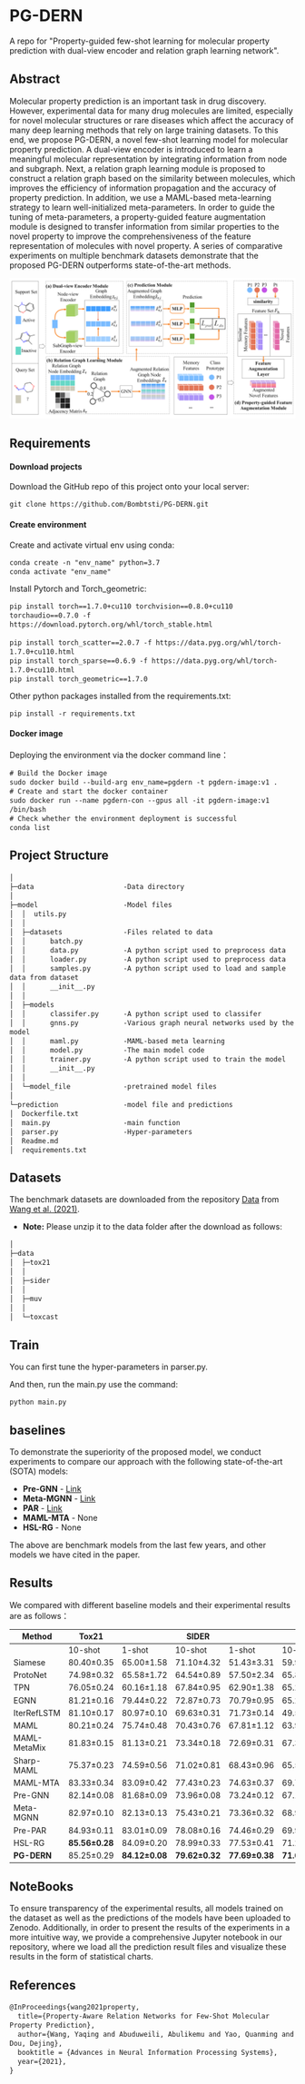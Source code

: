 # PG-DERN

A repo for "Property-guided few-shot learning for molecular property prediction with dual-view encoder and relation graph learning network".

## Abstract

Molecular property prediction is an important task in drug discovery. However, experimental data for many drug molecules are limited, especially for novel molecular structures or rare diseases which affect the accuracy of many deep learning methods that rely on large training datasets. To this end, we propose PG-DERN, a novel few-shot learning model for molecular property prediction. A dual-view encoder is introduced to learn a meaningful molecular representation by integrating information from node and subgraph. Next, a relation graph learning module is proposed to construct a relation graph based on the similarity between molecules, which improves the efficiency of information propagation and the accuracy of property prediction. In addition, we use a MAML-based meta-learning strategy to learn well-initialized meta-parameters. In order to guide the tuning of meta-parameters, a property-guided feature augmentation module is designed to transfer information from similar properties to the novel property to improve the comprehensiveness of the feature representation of molecules with novel property. A series of comparative experiments on multiple benchmark datasets demonstrate that the proposed PG-DERN outperforms state-of-the-art methods.

![fig1](./fig1.png)

## Requirements

#### Download projects

Download the GitHub repo of this project onto your local server: 

```
git clone https://github.com/Bombtsti/PG-DERN.git
```

#### Create environment

Create and activate virtual env using conda:

```
conda create -n "env_name" python=3.7
conda activate "env_name"
```

Install Pytorch and Torch_geometric:

```
pip install torch==1.7.0+cu110 torchvision==0.8.0+cu110 torchaudio==0.7.0 -f https://download.pytorch.org/whl/torch_stable.html

pip install torch_scatter==2.0.7 -f https://data.pyg.org/whl/torch-1.7.0+cu110.html
pip install torch_sparse==0.6.9 -f https://data.pyg.org/whl/torch-1.7.0+cu110.html
pip install torch_geometric==1.7.0
```

Other python packages installed from the requirements.txt:

```
pip install -r requirements.txt
```

#### Docker image

Deploying the environment via the docker command line：

```
# Build the Docker image
sudo docker build --build-arg env_name=pgdern -t pgdern-image:v1 .
# Create and start the docker container
sudo docker run --name pgdern-con --gpus all -it pgdern-image:v1 /bin/bash
# Check whether the environment deployment is successful
conda list 
```

## Project Structure

```
│
├─data						-Data directory
│
├─model						-Model files
│  │  utils.py
│  │
│  ├─datasets				-Files related to data
│  │      batch.py			
│  │      data.py			-A python script used to preprocess data
│  │      loader.py			-A python script used to preprocess data
│  │      samples.py		-A python script used to load and sample data from dataset
│  │      __init__.py
│  │
│  ├─models
│  │      classifer.py		-A python script used to classifer
│  │      gnns.py			-Various graph neural networks used by the model
│  │      maml.py			-MAML-based meta learning
│  │      model.py			-The main model code
│  │      trainer.py		-A python script used to train the model
│  │      __init__.py
│  │
│  └─model_file				-pretrained model files
│
└─prediction				-model file and predictions
│  Dockerfile.txt
│  main.py					-main function
│  parser.py				-Hyper-parameters
│  Readme.md				
│  requirements.txt
```

## Datasets

The benchmark datasets are downloaded from the repository [Data](https://drive.google.com/file/d/1K3c4iCFHEKUuDVSGBtBYr8EOegvIJulO/view) from [Wang et al. (2021)](https://arxiv.org/abs/2107.07994).

- **Note:** Please unzip it to the data folder after the download as follows:

```
│
├─data						
│  ├─tox21
│  │
│  ├─sider
│  │
│  ├─muv
│  │
│  └─toxcast
```

## Train

You can first tune the hyper-parameters in parser.py.

And then, run the main.py use the command:

```
python main.py
```

## baselines

To demonstrate the superiority of the proposed model, we conduct experiments to compare our approach with the following state-of-the-art (SOTA) models:

- **Pre-GNN** - [Link](https://github.com/snap-stanford/pretrain-gnns)
- **Meta-MGNN** - [Link](https://github.com/zhichunguo/Meta-MGNN)
- **PAR** - [Link](https://github.com/tata1661/PAR-NeurIPS21)
- **MAML-MTA** - None
- **HSL-RG** - None

The above are benchmark models from the last few years, and other models we have cited in the paper.

## Results

We compared with different baseline models and their experimental results are as follows：

| Method       | Tox21          |                | SIDER          |                | MUV            |                | ToxCast        |                |
| ------------ | -------------- | -------------- | -------------- | -------------- | -------------- | -------------- | -------------- | -------------- |
|              | 10-shot        | 1-shot         | 10-shot        | 1-shot         | 10-shot        | 1-shot         | 10-shot        | 1-shot         |
| Siamese      | 80.40±0.35     | 65.00±1.58     | 71.10±4.32     | 51.43±3.31     | 59.96±5.13     | 50.00±0.17     | -              | -              |
| ProtoNet     | 74.98±0.32     | 65.58±1.72     | 64.54±0.89     | 57.50±2.34     | 65.88±4.11     | 58.31±3.18     | 63.70±1.26     | 56.36±1.54     |
| TPN          | 76.05±0.24     | 60.16±1.18     | 67.84±0.95     | 62.90±1.38     | 65.22±5.82     | 50.00±0.51     | 62.74±1.45     | 50.01±0.05     |
| EGNN         | 81.21±0.16     | 79.44±0.22     | 72.87±0.73     | 70.79±0.95     | 65.20±2.08     | 62.18±1.76     | 63.65±1.57     | 61.02±1.94     |
| IterRefLSTM  | 81.10±0.17     | 80.97±0.10     | 69.63±0.31     | 71.73±0.14     | 49.56±5.12     | 48.54±3.12     | -              | -              |
| MAML         | 80.21±0.24     | 75.74±0.48     | 70.43±0.76     | 67.81±1.12     | 63.90±2.28     | 60.51±3.12     | 66.79±0.85     | 65.97±5.04     |
| MAML-MetaMix | 81.83±0.15     | 81.13±0.21     | 73.34±0.18     | 72.69±0.31     | 67.38±1.03     | 66.39±1.22     | 70.22±0.92     | 70.03±1.14     |
| Sharp-MAML   | 75.37±0.23     | 74.59±0.56     | 71.02±0.81     | 68.43±0.96     | 65.52±2.01     | 65.12±2.98     | 67.56±1.01     | 66.49±1.98     |
| MAML-MTA     | 83.33±0.34     | 83.09±0.42     | 77.43±0.23     | 74.63±0.37     | 69.70±1.05     | 67.42±1.12     | 73.31±0.89     | 71.58±1.26     |
| Pre-GNN      | 82.14±0.08     | 81.68±0.09     | 73.96±0.08     | 73.24±0.12     | 67.14±1.58     | 64.51±1.45     | 73.68±0.74     | 72.90±0.84     |
| Meta-MGNN    | 82.97±0.10     | 82.13±0.13     | 75.43±0.21     | 73.36±0.32     | 68.99±1.84     | 65.54±2.13     | -              | -              |
| Pre-PAR      | 84.93±0.11     | 83.01±0.09     | 78.08±0.16     | 74.46±0.29     | 69.96±1.37     | 66.94±1.12     | 75.12±0.84     | 73.63±1.00     |
| HSL-RG       | **85.56±0.28** | 84.09±0.20     | 78.99±0.33     | 77.53±0.41     | 71.26±1.08     | 68.76±1.05     | **76.00±0.81** | 74.40±0.82     |
| **PG-DERN**  | 85.25±0.29     | **84.12±0.08** | **79.62±0.32** | **77.69±0.38** | **71.62±0.33** | **70.48±0.73** | 75.24±0.37     | **74.56±0.18** |

## NoteBooks

To ensure transparency of the experimental results, all models trained on the dataset as well as the predictions of the models have been uploaded to Zenodo. Additionally, in order to present the results of the experiments in a more intuitive way, we provide a comprehensive Jupyter notebook in our repository, where we load all the prediction result files and visualize these results in the form of statistical charts. 

## References

```
@InProceedings{wang2021property,
  title={Property-Aware Relation Networks for Few-Shot Molecular Property Prediction},
  author={Wang, Yaqing and Abuduweili, Abulikemu and Yao, Quanming and Dou, Dejing},
  booktitle = {Advances in Neural Information Processing Systems},
  year={2021},
}
```
